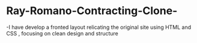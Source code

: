 # Ray-Romano-Contracting-Clone-
-I have develop a fronted layout relicating the original site using HTML and CSS , focusing on clean design and structure


